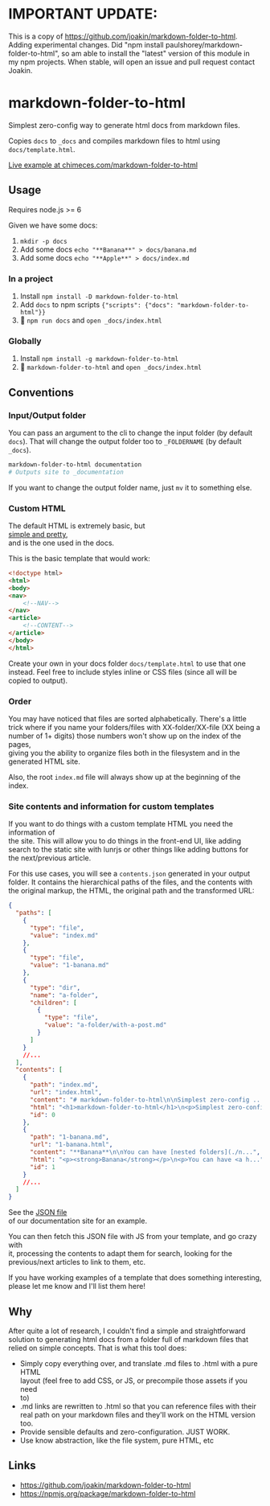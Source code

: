 # IMPORTANT UPDATE:  
  
This is a copy of https://github.com/joakin/markdown-folder-to-html. Adding experimental changes. Did "npm install paulshorey/markdown-folder-to-html", so am able to install the "latest" version of this module in my npm projects. When stable, will open an issue and pull request contact Joakin.  
  
  
# markdown-folder-to-html  
  
Simplest zero-config way to generate html docs from markdown files.  
  
Copies `docs` to `_docs` and compiles markdown files to html using  
`docs/template.html`.  
  
[Live example at chimeces.com/markdown-folder-to-html](http://chimeces.com/markdown-folder-to-html/)  
  
## Usage  
  
Requires node.js >= 6  
  
Given we have some docs:  
  
1. `mkdir -p docs`  
2. Add some docs `echo "**Banana**" > docs/banana.md`  
3. Add some docs `echo "**Apple**" > docs/index.md`  
  
### In a project  
  
1. Install `npm install -D markdown-folder-to-html`  
2. Add `docs` to npm scripts `{"scripts": {"docs": "markdown-folder-to-html"}}`  
3. 🎉 `npm run docs` and `open _docs/index.html`  
  
### Globally  
  
1. Install `npm install -g markdown-folder-to-html`  
2. 🎉 `markdown-folder-to-html` and `open _docs/index.html`  
  
## Conventions  
  
### Input/Output folder  
  
You can pass an argument to the cli to change the input folder (by default  
`docs`). That will change the output folder too to `_FOLDERNAME` (by default  
`_docs`).  
  
```bash  
markdown-folder-to-html documentation  
# Outputs site to _documentation  
```  
  
If you want to change the output folder name, just `mv` it to something else.  
  
### Custom HTML  
  
The default HTML is extremely basic, but  
[simple and pretty](https://github.com/joakin/markdown-folder-to-html/blob/master/docs/template.html),  
and is the one used in the docs.  
  
This is the basic template that would work:  
  
```html  
<!doctype html>  
<html>  
<body>  
<nav>  
	<!--NAV-->  
</nav>  
<article>  
	<!--CONTENT-->  
</article>  
</body>  
</html>  
```  
  
Create your own in your docs folder `docs/template.html` to use that one  
instead. Feel free to include styles inline or CSS files (since all will be  
copied to output).  
  
### Order  
  
You may have noticed that files are sorted alphabetically. There's a little  
trick where if you name your folders/files with XX-folder/XX-file (XX being a  
number of 1+ digits) those numbers won't show up on the index of the pages,  
giving you the ability to organize files both in the filesystem and in the  
generated HTML site.  
  
Also, the root `index.md` file will always show up at the beginning of the  
index.  
  
### Site contents and information for custom templates  
  
If you want to do things with a custom template HTML you need the information of  
the site. This will allow you to do things in the front-end UI, like adding  
search to the static site with lunrjs or other things like adding buttons for  
the next/previous article.  
  
For this use cases, you will see a `contents.json` generated in your output  
folder. It contains the hierarchical paths of the files, and the contents with  
the original markup, the HTML, the original path and the transformed URL:  
  
```json  
{  
  "paths": [  
    {  
      "type": "file",  
      "value": "index.md"  
    },  
    {  
      "type": "file",  
      "value": "1-banana.md"  
    },  
    {  
      "type": "dir",  
      "name": "a-folder",  
      "children": [  
        {  
          "type": "file",  
          "value": "a-folder/with-a-post.md"  
        }  
      ]  
    }  
    //...  
  ],  
  "contents": [  
    {  
      "path": "index.md",  
      "url": "index.html",  
      "content": "# markdown-folder-to-html\n\nSimplest zero-config ...",  
      "html": "<h1>markdown-folder-to-html</h1>\n<p>Simplest zero-config ...",  
      "id": 0  
    },  
    {  
      "path": "1-banana.md",  
      "url": "1-banana.html",  
      "content": "**Banana**\n\nYou can have [nested folders](./n...",  
      "html": "<p><strong>Banana</strong></p>\n<p>You can have <a h...",  
      "id": 1  
    }  
    //...  
  ]  
}  
```  
  
See the [JSON file](https://chimeces.com/markdown-folder-to-html/contents.json)  
of our documentation site for an example.  
  
You can then fetch this JSON file with JS from your template, and go crazy with  
it, processing the contents to adapt them for search, looking for the  
previous/next articles to link to them, etc.  
  
If you have working examples of a template that does something interesting,  
please let me know and I'll list them here!  
  
## Why  
  
After quite a lot of research, I couldn't find a simple and straightforward  
solution to generating html docs from a folder full of markdown files that  
relied on simple concepts. That is what this tool does:  
  
- Simply copy everything over, and translate .md files to .html with a pure HTML  
  layout (feel free to add CSS, or JS, or precompile those assets if you need  
  to)  
- .md links are rewritten to .html so that you can reference files with their  
  real path on your markdown files and they'll work on the HTML version too.  
- Provide sensible defaults and zero-configuration. JUST WORK.  
- Use know abstraction, like the file system, pure HTML, etc  
  
## Links  
  
- https://github.com/joakin/markdown-folder-to-html  
- https://npmjs.org/package/markdown-folder-to-html  
